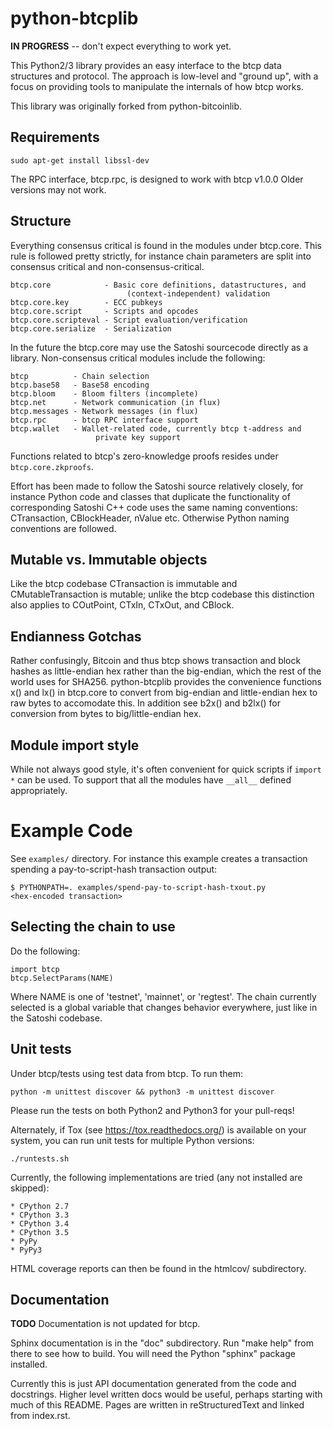 # python-btcplib

**IN PROGRESS** -- don't expect everything to work yet.

This Python2/3 library provides an easy interface to the btcp data
structures and protocol. The approach is low-level and "ground up", with a
focus on providing tools to manipulate the internals of how btcp works.

This library was originally forked from python-bitcoinlib.

## Requirements

    sudo apt-get install libssl-dev

The RPC interface, btcp.rpc, is designed to work with btcp v1.0.0
Older versions may not work.

## Structure

Everything consensus critical is found in the modules under btcp.core. This
rule is followed pretty strictly, for instance chain parameters are split into
consensus critical and non-consensus-critical.

    btcp.core            - Basic core definitions, datastructures, and
                              (context-independent) validation
    btcp.core.key        - ECC pubkeys
    btcp.core.script     - Scripts and opcodes
    btcp.core.scripteval - Script evaluation/verification
    btcp.core.serialize  - Serialization

In the future the btcp.core may use the Satoshi sourcecode directly as a
library. Non-consensus critical modules include the following:

    btcp          - Chain selection
    btcp.base58   - Base58 encoding
    btcp.bloom    - Bloom filters (incomplete)
    btcp.net      - Network communication (in flux)
    btcp.messages - Network messages (in flux)
    btcp.rpc      - btcp RPC interface support
    btcp.wallet   - Wallet-related code, currently btcp t-address and
                       private key support

Functions related to btcp's zero-knowledge proofs resides under `btcp.core.zkproofs`.

Effort has been made to follow the Satoshi source relatively closely, for
instance Python code and classes that duplicate the functionality of
corresponding Satoshi C++ code uses the same naming conventions: CTransaction,
CBlockHeader, nValue etc. Otherwise Python naming conventions are followed.


## Mutable vs. Immutable objects

Like the btcp codebase CTransaction is immutable and
CMutableTransaction is mutable; unlike the btcp codebase this
distinction also applies to COutPoint, CTxIn, CTxOut, and CBlock.


## Endianness Gotchas

Rather confusingly, Bitcoin and thus btcp shows transaction and block hashes as
little-endian hex rather than the big-endian, which the rest of the world uses for
SHA256. python-btcplib provides the convenience functions x() and lx() in
btcp.core to convert from big-endian and little-endian hex to raw bytes to
accomodate this. In addition see b2x() and b2lx() for conversion from bytes to
big/little-endian hex.


## Module import style

While not always good style, it's often convenient for quick scripts if
`import *` can be used. To support that all the modules have `__all__` defined
appropriately.


# Example Code

See `examples/` directory. For instance this example creates a transaction
spending a pay-to-script-hash transaction output:

    $ PYTHONPATH=. examples/spend-pay-to-script-hash-txout.py
    <hex-encoded transaction>


## Selecting the chain to use

Do the following:

    import btcp
    btcp.SelectParams(NAME)

Where NAME is one of 'testnet', 'mainnet', or 'regtest'. The chain currently
selected is a global variable that changes behavior everywhere, just like in
the Satoshi codebase.


## Unit tests

Under btcp/tests using test data from btcp. To run them:

    python -m unittest discover && python3 -m unittest discover

Please run the tests on both Python2 and Python3 for your pull-reqs!

Alternately, if Tox (see https://tox.readthedocs.org/) is available on your
system, you can run unit tests for multiple Python versions:

    ./runtests.sh

Currently, the following implementations are tried (any not installed are
skipped):

    * CPython 2.7
    * CPython 3.3
    * CPython 3.4
    * CPython 3.5
    * PyPy
    * PyPy3

HTML coverage reports can then be found in the htmlcov/ subdirectory.

## Documentation

**TODO** Documentation is not updated for btcp.

Sphinx documentation is in the "doc" subdirectory. Run "make help" from there
to see how to build. You will need the Python "sphinx" package installed.

Currently this is just API documentation generated from the code and
docstrings. Higher level written docs would be useful, perhaps starting with
much of this README. Pages are written in reStructuredText and linked from
index.rst.
